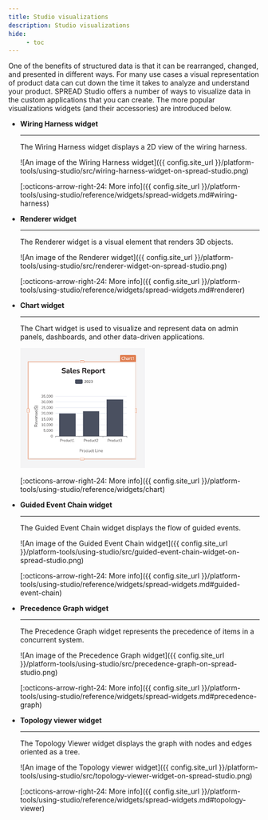```yaml
---
title: Studio visualizations
description: Studio visualizations
hide:
     - toc
---
```


<style>
     img {
          max-width: 250px;
     }
</style>

One of the benefits of structured data is that it can be rearranged, changed, and presented in different ways. For many use cases a visual representation of product data can cut down the time it takes to analyze and understand your product. SPREAD Studio offers a number of ways to visualize data in the custom applications that you can create. The more popular visualizations widgets (and their accessories) are introduced below.

<div class='grid cards' style='max-width: 90vw !important; margin: auto' markdown>

- __Wiring Harness widget__

     ---

     The Wiring Harness widget displays a 2D view of the wiring harness.

     ![An image of the Wiring Harness widget]({{ config.site_url }}/platform-tools/using-studio/src/wiring-harness-widget-on-spread-studio.png)

     [:octicons-arrow-right-24: More info]({{ config.site_url }}/platform-tools/using-studio/reference/widgets/spread-widgets.md#wiring-harness)

- __Renderer widget__

     ---

     The Renderer widget is a visual element that renders 3D objects.

     ![An image of the Renderer widget]({{ config.site_url }}/platform-tools/using-studio/src/renderer-widget-on-spread-studio.png)

     [:octicons-arrow-right-24: More info]({{ config.site_url }}/platform-tools/using-studio/reference/widgets/spread-widgets.md#renderer)

- __Chart widget__

     ---

     The Chart widget is used to visualize and represent data on admin panels, dashboards, and other data-driven applications.

     ![An image of the Chart widget](src/chart-widget.png)

     [:octicons-arrow-right-24: More info]({{ config.site_url }}/platform-tools/using-studio/reference/widgets/chart)

</div>

<div class='grid cards' style='max-width: 90vw !important; margin: auto' markdown>

- __Guided Event Chain widget__

     ---

     The Guided Event Chain widget displays the flow of guided events.

     ![An image of the Guided Event Chain widget]({{ config.site_url }}/platform-tools/using-studio/src/guided-event-chain-widget-on-spread-studio.png)

     [:octicons-arrow-right-24: More info]({{ config.site_url }}/platform-tools/using-studio/reference/widgets/spread-widgets.md#guided-event-chain)

- __Precedence Graph widget__

     ---

     The Precedence Graph widget represents the precedence of items in a concurrent system.

     ![An image of the Precedence Graph widget]({{ config.site_url }}/platform-tools/using-studio/src/precedence-graph-on-spread-studio.png)

     [:octicons-arrow-right-24: More info]({{ config.site_url }}/platform-tools/using-studio/reference/widgets/spread-widgets.md#precedence-graph)

- __Topology viewer widget__

     ---

     The Topology Viewer widget displays the graph with nodes and edges oriented as a tree. 

     ![An image of the Topology viewer widget]({{ config.site_url }}/platform-tools/using-studio/src/topology-viewer-widget-on-spread-studio.png)

     [:octicons-arrow-right-24: More info]({{ config.site_url }}/platform-tools/using-studio/reference/widgets/spread-widgets.md#topology-viewer)

</div>

